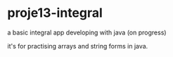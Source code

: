 # proje13-integral
a basic integral app developing with java (on progress)

it's for practising arrays and string forms in java.
